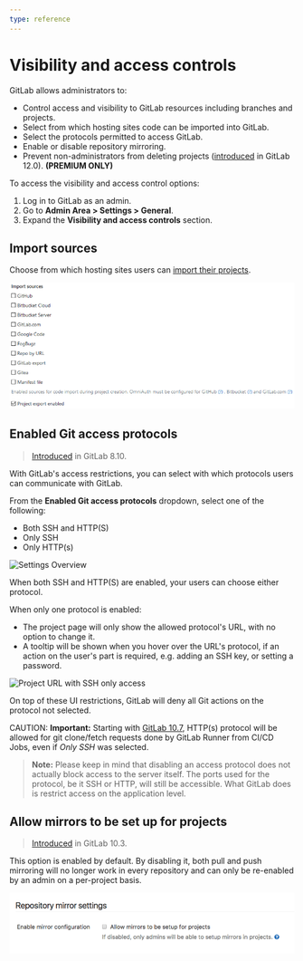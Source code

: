 ```yaml
---
type: reference
---
```


# Visibility and access controls

GitLab allows administrators to:

- Control access and visibility to GitLab resources including branches and projects.
- Select from which hosting sites code can be imported into GitLab.
- Select the protocols permitted to access GitLab.
- Enable or disable repository mirroring.
- Prevent non-administrators from deleting projects
  ([introduced](https://gitlab.com/gitlab-org/gitlab-ee/issues/5615) in GitLab 12.0).
  **(PREMIUM ONLY)**

To access the visibility and access control options:

1. Log in to GitLab as an admin.
1. Go to **Admin Area > Settings > General**.
1. Expand the **Visibility and access controls** section.

## Import sources

Choose from which hosting sites users can
[import their projects](../../project/import/index.md).

![import sources](img/import_sources.png)

## Enabled Git access protocols

> [Introduced][ce-4696] in GitLab 8.10.

With GitLab's access restrictions, you can select with which protocols users can communicate with
GitLab.

From the **Enabled Git access protocols** dropdown, select one of the following:

- Both SSH and HTTP(S)
- Only SSH
- Only HTTP(s)

![Settings Overview](img/access_restrictions.png)

When both SSH and HTTP(S) are enabled, your users can choose either protocol.

When only one protocol is enabled:

- The project page will only show the allowed protocol's URL, with no option to
  change it.
- A tooltip will be shown when you hover over the URL's protocol, if an action
  on the user's part is required, e.g. adding an SSH key, or setting a password.

![Project URL with SSH only access](img/restricted_url.png)

On top of these UI restrictions, GitLab will deny all Git actions on the protocol
not selected.

CAUTION: **Important:**
Starting with [GitLab 10.7][ce-18021], HTTP(s) protocol will be allowed for
git clone/fetch requests done by GitLab Runner from CI/CD Jobs, even if
_Only SSH_ was selected.

> **Note:** Please keep in mind that disabling an access protocol does not actually
block access to the server itself. The ports used for the protocol, be it SSH or
HTTP, will still be accessible. What GitLab does is restrict access on the
application level.

## Allow mirrors to be set up for projects

> [Introduced][ee-3586] in GitLab 10.3.

This option is enabled by default. By disabling it, both pull and push mirroring will no longer
work in every repository and can only be re-enabled by an admin on a per-project basis.

![Mirror settings](img/mirror_settings.png)

<!-- ## Troubleshooting

Include any troubleshooting steps that you can foresee. If you know beforehand what issues
one might have when setting this up, or when something is changed, or on upgrading, it's
important to describe those, too. Think of things that may go wrong and include them here.
This is important to minimize requests for support, and to avoid doc comments with
questions that you know someone might ask.

Each scenario can be a third-level heading, e.g. `### Getting error message X`.
If you have none to add when creating a doc, leave this section in place
but commented out to help encourage others to add to it in the future. -->

[ce-4696]: https://gitlab.com/gitlab-org/gitlab-ce/merge_requests/4696
[ce-18021]: https://gitlab.com/gitlab-org/gitlab-ce/merge_requests/18021
[ee-3586]: https://gitlab.com/gitlab-org/gitlab-ee/merge_requests/3586
